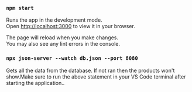 ### `npm start`

Runs the app in the development mode.\
Open [http://localhost:3000](http://localhost:3000) to view it in your browser.

The page will reload when you make changes.\
You may also see any lint errors in the console.

### `npx json-server --watch db.json --port 8080`
Gets all the data from the database. If not ran then the products won't show.Make sure to run the above statement in your VS Code terminal after starting the application..
